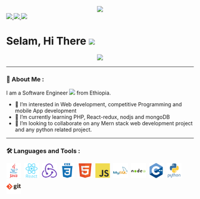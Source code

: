 <div id="header" align="center">
<img src="https://media.giphy.com/media/Ll22OhMLAlVDb8UQWe/giphy.gif"/>
</div>


<div id="badges">
<a href="https://www.linkedin.com/in/yidnekachew-bantrga-801376234/"> 
<img src="https://img.shields.io/badge/Linkedin----blue?logo=Linkedin&logoColor=white&style=for-the-badge">
</a>
<a href="https://www.youtube.com/@codewithyidne8847/about"> 
<img src="https://img.shields.io/badge/Youtube----red?logo=Youtube&logoColor=red&style=for-the-badge"/>
</a>
<a href="https://www.facebook.com/yidnekachewbantrga.yidnekchewbantrga/">
<img src="https://img.shields.io/badge/Facebook----blue?logo=Facebook&logoColor=white&style=for-the-badge"/>
</a>
</div>

<h1>
Selam, Hi There
<img src="https://media.giphy.com/media/hvRJCLFzcasrR4ia7z/giphy.gif" width="30px"/>
</h1>

<div align="center"> 
<img src="https://media.giphy.com/media/gjrYDwbjnK8x36xZIO/giphy.gif"/>
</div>

---


### :man: About Me :
I am a Software Engineer <img src="https://media.giphy.com/media/WUlplcMpOCEmTGBtBW/giphy.gif" width="30"> from Ethiopia.
- 👀 I’m interested in Web development, competitive Programming and mobile App development
- 🌱 I’m currently learning PHP, React-redux, nodjs and mongoDB
- 💞️ I’m looking to collaborate on any Mern stack web development project and any python related project.

---

### :hammer_and_wrench: Languages and Tools :
<div>
  <img src="https://github.com/devicons/devicon/blob/master/icons/java/java-original-wordmark.svg" title="Java" alt="Java" width="40" height="40"/>&nbsp;
  <img src="https://github.com/devicons/devicon/blob/master/icons/react/react-original-wordmark.svg" title="React" alt="React" width="40" height="40"/>&nbsp;
  <img src="https://github.com/devicons/devicon/blob/master/icons/redux/redux-original.svg" title="Redux" alt="Redux " width="40" height="40"/>&nbsp;
  <img src="https://github.com/devicons/devicon/blob/master/icons/css3/css3-plain-wordmark.svg"  title="CSS3" alt="CSS" width="40" height="40"/>&nbsp;
  <img src="https://github.com/devicons/devicon/blob/master/icons/html5/html5-original.svg" title="HTML5" alt="HTML" width="40" height="40"/>&nbsp;
  <img src="https://github.com/devicons/devicon/blob/master/icons/javascript/javascript-original.svg" title="JavaScript" alt="JavaScript" width="40" height="40"/>&nbsp;
  <img src="https://github.com/devicons/devicon/blob/master/icons/mysql/mysql-original-wordmark.svg" title="MySQL"  alt="MySQL" width="40" height="40"/>&nbsp;
  <img src="https://github.com/devicons/devicon/blob/master/icons/nodejs/nodejs-original-wordmark.svg" title="NodeJS" alt="NodeJS" width="40" height="40"/>&nbsp;
  <img src="https://github.com/devicons/devicon/blob/master/icons/cplusplus/cplusplus-original.svg" title="CPP" alt="CPP" width="40" height="40"/>&nbsp;
  <img src="https://github.com/devicons/devicon/blob/master/icons/python/python-original-wordmark.svg" title="Python" alt="Python" width="40" height="40"/>&nbsp;
  <img src="https://github.com/devicons/devicon/blob/master/icons/git/git-original-wordmark.svg" title="Git" **alt="Git" width="40" height="40"/>
</div>




<!---
Yidne21/Yidne21 is a ✨ special ✨ repository because its `README.md` (this file) appears on your GitHub profile.
You can click the Preview link to take a look at your changes.
--->
